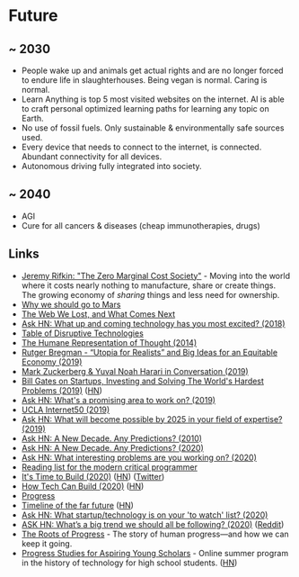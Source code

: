 # Future

## ~ 2030

* People wake up and animals get actual rights and are no longer forced to endure life in slaughterhouses. Being vegan is normal. Caring is normal.
* Learn Anything is top 5 most visited websites on the internet. AI is able to craft personal optimized learning paths for learning any topic on Earth.
* No use of fossil fuels. Only sustainable & environmentally safe sources used.
* Every device that needs to connect to the internet, is connected. Abundant connectivity for all devices.
* Autonomous driving fully integrated into society.

## ~ 2040

* AGI
* Cure for all cancers & diseases \(cheap immunotherapies, drugs\)

## Links

* [Jeremy Rifkin: "The Zero Marginal Cost Society"](https://www.youtube.com/watch?v=5-iDUcETjvo) - Moving into the world where it costs nearly nothing to manufacture, share or create things. The growing economy of _sharing_ things and less need for ownership.
* [Why we should go to Mars](https://www.youtube.com/watch?v=plTRdGF-ycs)
* [The Web We Lost, and What Comes Next](https://github.com/pzwang/lostweb)
* [Ask HN: What up and coming technology has you most excited? \(2018\)](https://news.ycombinator.com/item?id=16820795)
* [Table of Disruptive Technologies](https://www.imperial.ac.uk/media/imperial-college/administration-and-support-services/enterprise-office/public/Table-of-Disruptive-Technologies.pdf)
* [The Humane Representation of Thought \(2014\)](https://vimeo.com/115154289)
* [Rutger Bregman - “Utopia for Realists” and Big Ideas for an Equitable Economy \(2019\)](https://www.youtube.com/watch?v=QbTWxFwuQtM)
* [Mark Zuckerberg & Yuval Noah Harari in Conversation \(2019\)](https://www.youtube.com/watch?v=Boj9eD0Wug8)
* [Bill Gates on Startups, Investing and Solving The World's Hardest Problems \(2019\)](https://www.youtube.com/watch?v=W5g4sPi1wd4) \([HN](https://news.ycombinator.com/item?id=20251642)\)
* [Ask HN: What's a promising area to work on? \(2019\)](https://news.ycombinator.com/item?id=21324768)
* [UCLA Internet50 \(2019\)](https://www.youtube.com/watch?v=oqZmQhhd27o&t=24728)
* [Ask HN: What will become possible by 2025 in your field of expertise? \(2019\)](https://news.ycombinator.com/item?id=21559680)
* [Ask HN: A New Decade. Any Predictions? \(2010\)](https://news.ycombinator.com/item?id=21936234)
* [Ask HN: A New Decade. Any Predictions? \(2020\)](https://news.ycombinator.com/item?id=21941278)
* [Ask HN: What interesting problems are you working on? \(2020\)](https://news.ycombinator.com/item?id=22174828)
* [Reading list for the modern critical programmer](https://github.com/chobeat/awesome-critical-tech-reading-list)
* [It's Time to Build \(2020\)](https://a16z.com/2020/04/18/its-time-to-build/) \([HN](https://news.ycombinator.com/item?id=22911533)\) \([Twitter](https://twitter.com/pmarca/status/1251634412334141440)\)
* [How Tech Can Build \(2020\)](https://stratechery.com/2020/how-tech-can-build/) \([HN](https://news.ycombinator.com/item?id=22934558)\)
* [Progress](https://patrickcollison.com/progress)
* [Timeline of the far future](https://en.wikipedia.org/wiki/Timeline_of_the_far_future) \([HN](https://news.ycombinator.com/item?id=23212805)\)
* [Ask HN: What startup/technology is on your 'to watch' list? \(2020\)](https://news.ycombinator.com/item?id=23276456)
* [ASK HN: What’s a big trend we should all be following? \(2020\)](https://news.ycombinator.com/item?id=23579184) \([Reddit](https://www.reddit.com/r/startups/comments/hc7vqb/whats_a_big_trend_right_now_we_should_all_be/)\)
* [The Roots of Progress](https://rootsofprogress.org/) - The story of human progress—and how we can keep it going.
* [Progress Studies for Aspiring Young Scholars](https://progressstudies.school/) - Online summer program in the history of technology for high school students. \([HN](https://news.ycombinator.com/item?id=23665298)\)

